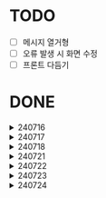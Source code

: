 # TODO

- [ ] 메시지 열거형
- [ ] 오류 발생 시 화면 수정
- [ ] 프론트 다듬기

# DONE

<details>
<summary>240716</summary>

- [X] postgresql 연결
- [X] 회원가입
- [X] 로그인
- [X] 책 후기 모델 작성
</details>

<details>
<summary>240717</summary>

- [X] 후기 모델에 작성시간, 수정시간 추가
- [X] 후기 CRUD
- [X] 내비게이션바 추가
</details>

<details>
<summary>240718</summary>

- [X] 로그아웃
- [X] 메인 페이지
- [X] 후기 프론트
- [X] 댓글 모델 작성
- [X] 댓글 CRUD
</details>

<details>
<summary>240721</summary>

- [X] 테스트 추가
- [X] deprecation warning 해결
- [X] 댓글 프론트
- [X] 댓글 기능 오류 수정
</details>

<details>
<summary>240722</summary>

- [X] 후기 추천, 비추천
- [X] 댓글 추천, 비추천
- [X] timezone 문제 해결
- [X] 테스트 추가
</details>

<details>
<summary>240723</summary>

- [X] 추천, 비추천을 눌렀을 때 발생하던 오류 해결
- [X] 추천, 비추천 프론트
- [X] 회원 팔로우
</details>

<details>
<summary>240724</summary>

- [X] 회원 팔로우 프론트
- [X] 회원정보 필드 추가: 생일, 자기소개, 가입일, 최종 접속시간
- [X] 회원정보 수정
- [X] 테스트 추가
</details>
